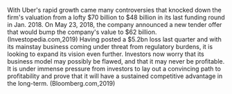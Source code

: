 With Uber's rapid growth came many controversies that knocked down the firm's valuation from 
a lofty $70 billion to $48 billion in its last funding round in Jan. 2018. On May 23, 2018, the 
company announced a new tender offer that would bump the company's value to $62 billion.
(Investopedia.com,2019)
Having posted a $5.2bn loss last quarter and with its mainstay business coming under threat from 
regulatory burdens, it is looking to expand its vision even further.
Investors now worry that its business model may possibly be flawed, and that it may never be 
profitable. It is under immense pressure from investors to lay out a convincing path to 
profitability and prove that it will have a sustained competitive advantage in the long-term. 
(Bloomberg.com,2019)
